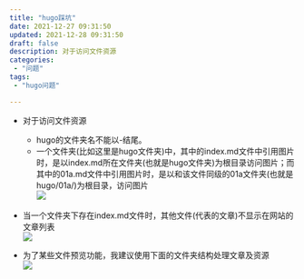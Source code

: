 ```yaml
---
title: "hugo踩坑"
date: 2021-12-27 09:31:50 
updated: 2021-12-28 09:31:50 
draft: false
description: 对于访问文件资源
categories: 
 - "问题"
tags:
 - "hugo问题"

---
```



* 对于访问文件资源  
  * hugo的文件夹名不能以-结尾。  
  * 一个文件夹(比如这里是hugo文件夹)中，其中的index.md文件中引用图片时，是以index.md所在文件夹(也就是hugo文件夹)为根目录访问图片；而其中的01a.md文件中引用图片时，是以和该文件同级的01a文件夹(也就是hugo/01a/)为根目录，访问图片  
  ![](attachments/img/lyx-20241126133355782.png)

* 当一个文件夹下存在index.md文件时，其他文件(代表的文章)不显示在网站的文章列表  
 ![](attachments/img/lyx-20241126133356352.png)
* 为了某些文件预览功能，我建议使用下面的文件夹结构处理文章及资源  
  ![](attachments/img/lyx-20241126133356800.png)

  



